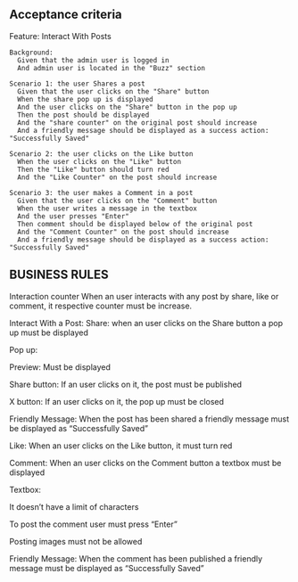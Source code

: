 ## Acceptance criteria

Feature: Interact With Posts

    Background:
      Given that the admin user is logged in
      And admin user is located in the "Buzz" section

    Scenario 1: the user Shares a post
      Given that the user clicks on the "Share" button
      When the share pop up is displayed
      And the user clicks on the "Share" button in the pop up
      Then the post should be displayed
      And the "share counter" on the original post should increase
      And a friendly message should be displayed as a success action: "Successfully Saved"

    Scenario 2: the user clicks on the Like button
      When the user clicks on the "Like" button
      Then the "Like" button should turn red
      And the "Like Counter" on the post should increase

    Scenario 3: the user makes a Comment in a post
      Given that the user clicks on the "Comment" button
      When the user writes a message in the textbox
      And the user presses "Enter"
      Then comment should be displayed below of the original post
      And the "Comment Counter" on the post should increase
      And a friendly message should be displayed as a success action: "Successfully Saved"

## BUSINESS RULES

Interaction counter When an user interacts with any post by share, like or comment, it respective counter must be increase.

Interact With a Post: Share: when an user clicks on the Share button a pop up must be displayed

Pop up:

Preview: Must be displayed

Share button: If an user clicks on it, the post must be published

X button: If an user clicks on it, the pop up must be closed

Friendly Message: When the post has been shared a friendly message must be displayed as “Successfully Saved”

Like: When an user clicks on the Like button, it must turn red

Comment: When an user clicks on the Comment button a textbox must be displayed

Textbox:

It doesn’t have a limit of characters

To post the comment user must press “Enter”

Posting images must not be allowed

Friendly Message: When the comment has been published a friendly message must be displayed as “Successfully Saved”
